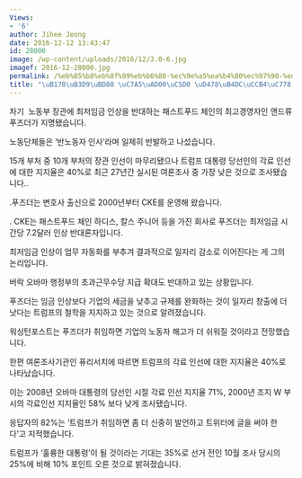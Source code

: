 ```yaml
---
Views:
- '6'
author: Jihee Jeong
date: 2016-12-12 13:43:47
id: 28000
image: /wp-content/uploads/2016/12/3.0-6.jpg
imagef: 2016-12-28000.jpg
permalink: /%eb%85%b8%eb%8f%99%eb%b6%80-%ec%9e%a5%ea%b4%80%ec%97%90-%ed%91%b8%eb%93%9c%ec%b2%b4%ec%9d%b8-ceo%ec%a7%80%eb%aa%85/
title: "\uB178\uB3D9\uBD80 \uC7A5\uAD00\uC5D0 \uD478\uB4DC\uCCB4\uC778 ceo\uC9C0\uBA85"
---
```


차기  노동부 장관에 최저임금 인상을 반대하는 패스트푸드 체인의 최고경영자인 앤드류 푸즈더가 지명됐습니다.

노동단체들은 ‘반노동자 인사’라며 일제히 반발하고 나섰습니다.

15개 부처 중 10개 부처의 장관 인선이 마무리됐으나 트럼프 대통령 당선인의 각료 인선에 대한 지지율은 40%로 최근 27년간 실시된 여론조사 중 가장 낮은 것으로 조사됐습니다..

.푸즈더는 변호사 출신으로 2000년부터 CKE를 운영해 왔습니다.

. CKE는 패스트푸드 체인 하디스, 칼스 주니어 등을 가진 회사로 푸즈더는 최저임금 시간당 7.2달러 인상 반대론자입니다.

최저임금 인상이 업무 자동화를 부추겨 결과적으로 일자리 감소로 이어진다는 게 그의 논리입니다.

버락 오바마 행정부의 초과근무수당 지급 확대도 반대하고 있는 상황입니다.

푸즈더는 임금 인상보다 기업의 세금을 낮추고 규제를 완화하는 것이 일자리 창출에 더 낫다는 트럼프의 철학을 지지하고 있는 것으로 알려졌습니다.

워싱턴포스트는 푸즈더가 취임하면 기업의 노동자 해고가 더 쉬워질 것이라고 전망했습니다.

한편 여론조사기관인 퓨리서치에 따르면 트럼프의 각료 인선에 대한 지지율은 40%로 나타났습니다.

이는 2008년 오바마 대통령의 당선인 시절 각료 인선 지지율 71%, 2000년 조지 W 부시의 각료인선 지지율인 58% 보다 낮게 조사됐습니다.

응답자의 82%는 ‘트럼프가 취임하면 좀 더 신중히 발언하고 트위터에 글을 써야 한다’고 지적했습니다.

트럼프가 ‘훌륭한 대통령’이 될 것이라는 기대는 35%로 선거 전인 10월 조사 당시의  25%에 비해 10% 포인트 오른 것으로 밝혀졌습니다.

&nbsp;